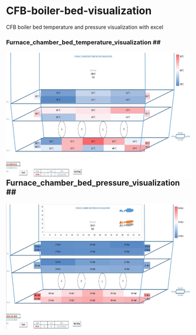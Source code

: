 # CFB-boiler-bed-visualization
CFB boiler bed temperature and pressure visualization with excel


### Furnace_chamber_bed_temperature_visualization ##<br/>



<p href="url"><img src="https://github.com/agurani/CFB-boiler-bed-visualization/blob/main/Visualization/Furnace_chamber_bed_temperature_visualization.JPG" align="left" height="345" width="853" ></p><br/>



## Furnace_chamber_bed_pressure_visualization ##<br/>



<p href="url"><img src="https://github.com/agurani/CFB-boiler-bed-visualization/blob/main/Visualization/Furnace_chamber_bed_pressure_visualization.JPG" align="left" height="345" width="853" > </p><br/>
  





